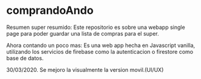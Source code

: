 # comprandoAndo
Resumen super resumido:
Este repositorio es sobre una webapp single page para poder guardar una lista de compras para el super.

Ahora contando un poco mas:
Es una web app hecha en Javascript vanilla, utilizando los servicios de firebase como la autenticacion o firestore como base de datos.


30/03/2020.
Se mejoro la visualmente la version movil.(UI/UX)
